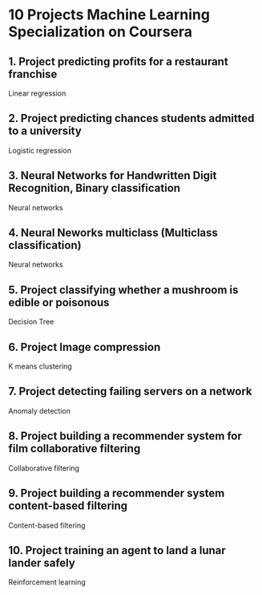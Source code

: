 # 10 Projects Machine Learning Specialization on Coursera 

## 1. Project predicting profits for a restaurant franchise  
Linear regression

## 2. Project predicting chances students admitted to a university
Logistic regression 

## 3. Neural Networks for Handwritten Digit Recognition, Binary classification
Neural networks

## 4. Neural Neworks multiclass (Multiclass classification)
Neural networks

## 5. Project classifying whether a mushroom is edible or poisonous
Decision Tree 

## 6. Project Image compression
K means clustering 

## 7. Project detecting failing servers on a network
Anomaly detection 

## 8. Project building a recommender system for film collaborative filtering
Collaborative filtering

## 9. Project building a recommender system content-based filtering
Content-based filtering 

## 10. Project training an agent to land a lunar lander safely
Reinforcement learning
